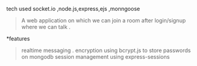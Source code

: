 tech used socket.io ,node.js,express,ejs ,monngoose

> A web application on which we can join a room after login/signup where we can talk .

*features
> realtime messaging .
> encryption using bcrypt.js to store passwords on mongodb
> session management using express-sessions
